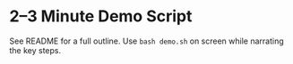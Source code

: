 # 2–3 Minute Demo Script

See README for a full outline. Use `bash demo.sh` on screen while narrating the key steps.
